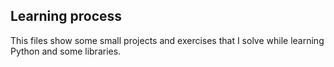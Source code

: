 ## Learning process

This files show some small projects and exercises that I solve while learning Python and some libraries.